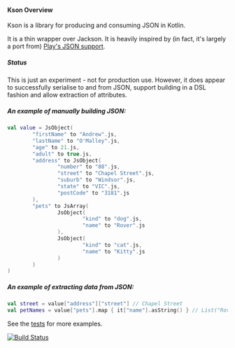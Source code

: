 #### Kson Overview

Kson is a library for producing and consuming JSON in Kotlin.

It is a thin wrapper over Jackson. It is heavily inspired by (in fact, it's largely a port from)
[Play's JSON support](http://www.playframework.com/documentation/2.0/ScalaJson).

##### Status

This is just an experiment - not for production use. However, it does appear to successfully
serialise to and from JSON, support building in a DSL fashion and allow extraction of attributes.

##### An example of manually building JSON:
```kotlin
val value = JsObject(
        "firstName" to "Andrew".js,
        "lastName" to "O'Malley".js,
        "age" to 21.js,
        "adult" to true.js,
        "address" to JsObject(
                "number" to "88".js,
                "street" to "Chapel Street".js,
                "suburb" to "Windsor".js,
                "state" to "VIC".js,
                "postCode" to "3181".js
        ),
        "pets" to JsArray(
                JsObject(
                        "kind" to "dog".js,
                        "name" to "Rover".js
                ),
                JsObject(
                        "kind" to "cat".js,
                        "name" to "Kitty".js
                )
        )
)
```

##### An example of extracting data from JSON:
```kotlin
val street = value["address"]["street"] // Chapel Street
val petNames = value["pets"].map { it["name"].asString() } // List("Rover", "Kitty")
```

See the [tests](/kson/src/test/java/com/github/andrewoma/kson) for more examples.

[![Build Status](https://travis-ci.org/andrewoma/kson.svg?branch=master)](https://travis-ci.org/andrewoma/kson)
